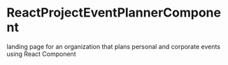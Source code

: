 # ReactProjectEventPlannerComponent
landing page for an organization that plans personal and corporate events using React Component
